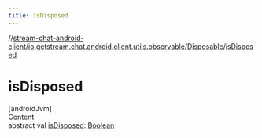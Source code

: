 ```yaml
---
title: isDisposed
---
```

//[stream-chat-android-client](../../../index.md)/[io.getstream.chat.android.client.utils.observable](../index.md)/[Disposable](index.md)/[isDisposed](isDisposed.md)



# isDisposed  
[androidJvm]  
Content  
abstract val [isDisposed](isDisposed.md): [Boolean](https://kotlinlang.org/api/latest/jvm/stdlib/kotlin/-boolean/index.html)  



